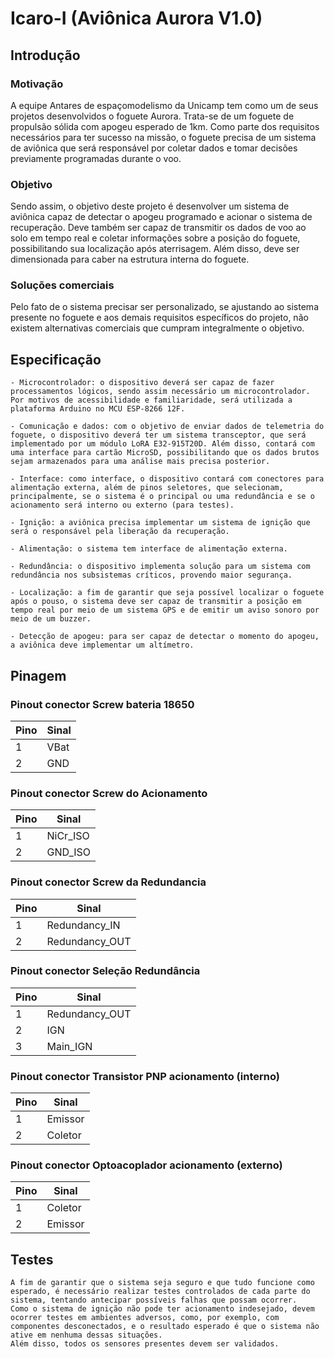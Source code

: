 # Icaro-I (Aviônica Aurora V1.0)

## Introdução 

### Motivação

A equipe Antares de espaçomodelismo da Unicamp tem como um de seus projetos desenvolvidos o foguete Aurora. Trata-se de um foguete de propulsão sólida com apogeu esperado de 1km. Como parte dos requisitos necessários para ter sucesso na missão, o foguete precisa de um sistema de aviônica que será responsável por coletar dados e tomar decisões previamente programadas durante o voo. 

### Objetivo

Sendo assim, o objetivo deste projeto é desenvolver um sistema de aviônica capaz de detectar o apogeu programado e acionar o sistema de recuperação. Deve também ser capaz de transmitir os dados de voo ao solo em tempo real e coletar informações sobre a posição do foguete, possibilitando sua localização após aterrisagem. Além disso, deve ser dimensionada para caber na estrutura interna do foguete.

### Soluções comerciais

Pelo fato de o sistema precisar ser personalizado, se ajustando ao sistema presente no foguete e aos demais requisitos específicos do projeto, não existem alternativas comerciais que cumpram integralmente o objetivo.

## Especificação
    - Microcontrolador: o dispositivo deverá ser capaz de fazer processamentos lógicos, sendo assim necessário um microcontrolador. Por motivos de acessibilidade e familiaridade, será utilizada a plataforma Arduino no MCU ESP-8266 12F.

    - Comunicação e dados: com o objetivo de enviar dados de telemetria do foguete, o dispositivo deverá ter um sistema transceptor, que será implementado por um módulo LoRA E32-915T20D. Além disso, contará com uma interface para cartão MicroSD, possibilitando que os dados brutos sejam armazenados para uma análise mais precisa posterior.

    - Interface: como interface, o dispositivo contará com conectores para alimentação externa, além de pinos seletores, que selecionam, principalmente, se o sistema é o principal ou uma redundância e se o acionamento será interno ou externo (para testes).

    - Ignição: a aviônica precisa implementar um sistema de ignição que será o responsável pela liberação da recuperação.

    - Alimentação: o sistema tem interface de alimentação externa.

    - Redundância: o dispositivo implementa solução para um sistema com redundância nos subsistemas críticos, provendo maior segurança.

    - Localização: a fim de garantir que seja possível localizar o foguete após o pouso, o sistema deve ser capaz de transmitir a posição em tempo real por meio de um sistema GPS e de emitir um aviso sonoro por meio de um buzzer.

    - Detecção de apogeu: para ser capaz de detectar o momento do apogeu, a aviônica deve implementar um altímetro.


## Pinagem

### Pinout conector Screw bateria 18650

Pino | Sinal
-----|------
1  | VBat
2  | GND

### Pinout conector Screw do Acionamento

Pino | Sinal
-----|------
  1  | NiCr_ISO
  2  | GND_ISO

### Pinout conector Screw da Redundancia

Pino | Sinal
-----|------
  1  | Redundancy_IN
  2  | Redundancy_OUT


### Pinout conector Seleção Redundância

Pino | Sinal
-----|------
  1  | Redundancy_OUT
  2  | IGN
  3  | Main_IGN

### Pinout conector Transistor PNP acionamento (interno)

Pino | Sinal
-----|------
  1  | Emissor
  2  | Coletor

### Pinout conector Optoacoplador acionamento (externo)

Pino | Sinal
-----|------
  1  | Coletor
  2  | Emissor


## Testes

    A fim de garantir que o sistema seja seguro e que tudo funcione como esperado, é necessário realizar testes controlados de cada parte do sistema, tentando antecipar possíveis falhas que possam ocorrer. 
    Como o sistema de ignição não pode ter acionamento indesejado, devem ocorrer testes em ambientes adversos, como, por exemplo, com componentes desconectados, e o resultado esperado é que o sistema não ative em nenhuma dessas situações.
    Além disso, todos os sensores presentes devem ser validados.

